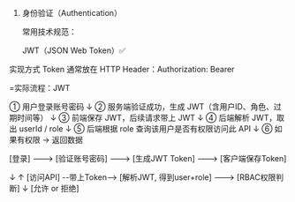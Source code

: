 

1. 身份验证（Authentication）

 
   常用技术规范：

   JWT（JSON Web Token）✅


实现方式	Token 通常放在 HTTP Header：Authorization: Bearer


=实际流程：JWT  

① 用户登录账号密码
↓
② 服务端验证成功，生成 JWT（含用户ID、角色、过期时间等）
↓
③ 前端保存 JWT，后续请求带上 JWT
↓
④ 后端解析 JWT，取出 userId / role
↓
⑤ 后端根据 role 查询该用户是否有权限访问此 API
↓
⑥ 如果有权限 → 返回数据




[登录] ---> [验证账号密码] ---> [生成JWT Token] ---> [客户端保存Token]

↓                                 ↑
[访问API] --带上Token--> [解析JWT, 得到user+role] ---> [RBAC权限判断]
↓
[允许 or 拒绝]
